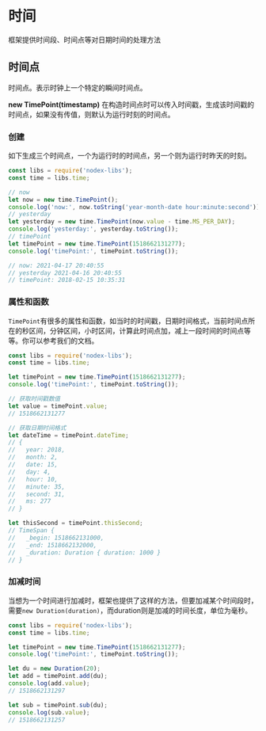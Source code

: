 # 时间
框架提供时间段、时间点等对日期时间的处理方法

## 时间点
时间点。表示时钟上一个特定的瞬间时间点。

**new TimePoint(timestamp)** 在构造时间点时可以传入时间戳，生成该时间戳的时间点，如果没有传值，则默认为运行时刻的时间点。

### 创建
如下生成三个时间点，一个为运行时的时间点，另一个则为运行时昨天的时刻。
````js
const libs = require('nodex-libs');
const time = libs.time;

// now
let now = new time.TimePoint();
console.log('now:', now.toString('year-month-date hour:minute:second'));
// yesterday
let yesterday = new time.TimePoint(now.value - time.MS_PER_DAY);
console.log('yesterday:', yesterday.toString());
// timePoint
let timePoint = new time.TimePoint(1518662131277);
console.log('timePoint:', timePoint.toString());

// now: 2021-04-17 20:40:55
// yesterday 2021-04-16 20:40:55
// timePoint: 2018-02-15 10:35:31
````
### 属性和函数
`TimePoint`有很多的属性和函数，如当时的时间戳，日期时间格式，当前时间点所在的秒区间，分钟区间，小时区间，计算此时间点加，减上一段时间的时间点等等。你可以参考我们的文档。

````js
const libs = require('nodex-libs');
const time = libs.time;

let timePoint = new time.TimePoint(1518662131277);
console.log('timePoint:', timePoint.toString());

// 获取时间戳数值
let value = timePoint.value;
// 1518662131277

// 获取日期时间格式
let dateTime = timePoint.dateTime;
// {
//   year: 2018,
//   month: 2,
//   date: 15,
//   day: 4,
//   hour: 10,
//   minute: 35,
//   second: 31,
//   ms: 277
// }

let thisSecond = timePoint.thisSecond;
// TimeSpan {
//   _begin: 1518662131000,
//   _end: 1518662132000,
//   _duration: Duration { duration: 1000 }
// }

````

### 加减时间
当想为一个时间进行加减时，框架也提供了这样的方法，但要加减某个时间段时，需要`new Duration(duration)`，而duration则是加减的时间长度，单位为毫秒。

````js
const libs = require('nodex-libs');
const time = libs.time;

let timePoint = new time.TimePoint(1518662131277);
console.log('timePoint:', timePoint.toString());

let du = new Duration(20);
let add = timePoint.add(du);
console.log(add.value);
// 1518662131297

let sub = timePoint.sub(du);
console.log(sub.value);
// 1518662131257

````

